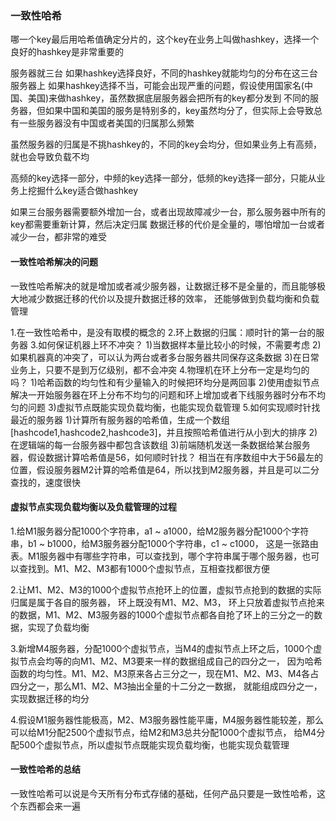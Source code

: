 ### 一致性哈希

哪一个key最后用哈希值确定分片的，这个key在业务上叫做hashkey，选择一个良好的hashkey是非常重要的

服务器就三台
如果hashkey选择良好，不同的hashkey就能均匀的分布在这三台服务器上
如果hashkey选择不当，可能会出现严重的问题，假设使用国家名(中国、美国)来做hashkey，虽然数据底层服务器会把所有的key都分发到
不同的服务器，但如果中国和美国的服务是特别多的，key虽然均分了，但实际上会导致总有一些服务器没有中国或者美国的归属那么频繁

虽然服务器的归属是不挑hashkey的，不同的key会均分，但如果业务上有高频，就也会导致负载不均

高频的key选择一部分，中频的key选择一部分，低频的key选择一部分，只能从业务上挖掘什么key适合做hashkey

如果三台服务器需要额外增加一台，或者出现故障减少一台，那么服务器中所有的key都需要重新计算，然后决定归属
数据迁移的代价是全量的，哪怕增加一台或者减少一台，都非常的难受

#### 一致性哈希解决的问题
一致性哈希解决的就是增加或者减少服务器，让数据迁移不是全量的，而且能够极大地减少数据迁移的代价以及提升数据迁移的效率，
还能够做到负载均衡和负载管理

1.在一致性哈希中，是没有取模的概念的
2.环上数据的归属：顺时针的第一台的服务器
3.如何保证机器上环不冲突？
1)当数据样本量比较小的时候，不需要考虑
2)如果机器真的冲突了，可以认为两台或者多台服务器共同保存这条数据
3)在日常业务上，只要不是到万亿级别，都不会冲突
4.物理机在环上分布一定是均匀的吗？
1)哈希函数的均匀性和有少量输入的时候把环均分是两回事
2)使用虚拟节点解决一开始服务器在环上分布不均匀的问题和环上增加或者下线服务器时分布不均匀的问题
3)虚拟节点既能实现负载均衡，也能实现负载管理
5.如何实现顺时针找最近的服务器
1)计算所有服务器的哈希值，生成一个数组[hashcode1,hashcode2,hashcode3]，并且按照哈希值进行从小到大的排序
2)在逻辑端的每一台服务器中都包含该数组
3)前端随机发送一条数据给某台服务器，假设数据计算哈希值是56，如何顺时针找？
相当在有序数组中大于56最左的位置，假设服务器M2计算的哈希值是64，所以找到M2服务器，并且是可以二分查找的，速度很快

#### 虚拟节点实现负载均衡以及负载管理的过程
1.给M1服务器分配1000个字符串，a1 ~ a1000，给M2服务器分配1000个字符串，b1 ~ b1000，给M3服务器分配1000个字符串，c1 ~ c1000，
这是一张路由表。M1服务器中有哪些字符串，可以查找到，哪个字符串属于哪个服务器，也可以查找到。M1、M2、M3都有1000个虚拟节点，互相查找都很方便

2.让M1、M2、M3的1000个虚拟节点抢环上的位置，虚拟节点抢到的数据的实际归属是属于各自的服务器， 环上既没有M1、M2、M3，
环上只放着虚拟节点抢来的数据，M1、M2、M3服务器的1000个虚拟节点都各自抢了环上的三分之一的数据，实现了负载均衡

3.新增M4服务器，分配1000个虚拟节点，当M4的虚拟节点上环之后，1000个虚拟节点会均等的向M1、M2、M3要来一样的数据组成自己的四分之一，
因为哈希函数的均匀性。M1、M2、M3原来各占三分之一，现在M1、M2、M3、M4各占四分之一，那么M1、M2、M3抽出全量的十二分之一数据，
就能组成四分之一，实现数据迁移的均分

4.假设M1服务器性能极高，M2、M3服务器性能平庸，M4服务器性能较差，那么可以给M1分配2500个虚拟节点，给M2和M3总共分配1000个虚拟节点，
给M4分配500个虚拟节点，所以虚拟节点既能实现负载均衡，也能实现负载管理

#### 一致性哈希的总结
一致性哈希可以说是今天所有分布式存储的基础，任何产品只要是一致性哈希，这个东西都会来一遍

